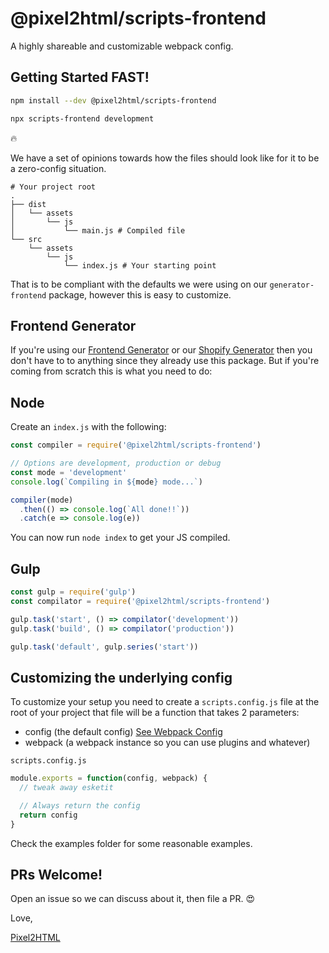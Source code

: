 # @pixel2html/scripts-frontend

A highly shareable and customizable webpack config.

## Getting Started FAST!

```sh
npm install --dev @pixel2html/scripts-frontend
```


```sh
npx scripts-frontend development
```

:fire:

We have a set of opinions towards how the files should look like for it to be a zero-config situation.

```
# Your project root
.
├── dist
│   └── assets
│       └── js
│           └── main.js # Compiled file
└── src
    └── assets
        └── js
            └── index.js # Your starting point
```

That is to be compliant with the defaults we were using on our `generator-frontend` package, however this is easy to customize.

## Frontend Generator

If you're using our [Frontend Generator](http://npm.im/@pixel2html/generator-frontend) or our [Shopify Generator](http://npm.im/@pixel2html/generator-shopify) then you don't have to to anything since they already use this package.
But if you're coming from scratch this is what you need to do:


## Node

Create an `index.js` with the following:

```js
const compiler = require('@pixel2html/scripts-frontend')

// Options are development, production or debug
const mode = 'development'
console.log(`Compiling in ${mode} mode...`)

compiler(mode)
  .then(() => console.log(`All done!!`))
  .catch(e => console.log(e))
```

You can now run `node index` to get your JS compiled.


## Gulp

```js
const gulp = require('gulp')
const compilator = require('@pixel2html/scripts-frontend')

gulp.task('start', () => compilator('development'))
gulp.task('build', () => compilator('production'))

gulp.task('default', gulp.series('start'))
```

## Customizing the underlying config

To customize your setup you need to create a `scripts.config.js` file at the root of your project that file will be a function that takes 2 parameters:

- config (the default config) [See Webpack Config](https://webpack.js.org/configuration/)
- webpack (a webpack instance so you can use plugins and whatever)


`scripts.config.js`

```js
module.exports = function(config, webpack) {
  // tweak away esketit

  // Always return the config
  return config
}
```

Check the examples folder for some reasonable examples.

## PRs Welcome!

Open an issue so we can discuss about it, then file a PR. :heart_eyes:

Love,

[Pixel2HTML](https://pixel2html.com/)
